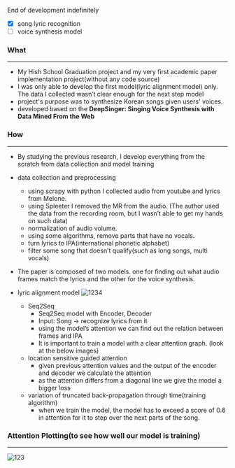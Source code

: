 End of development indefinitely
- [X] song lyric recognition
- [ ] voice synthesis model

### What

---

- My Hish School Graduation project and my very first academic paper implementation project(without any code source)
- I was only able to develop the first model(lyric alignment model) only. The data I collected wasn’t clear enough for the next step model
- project's purpose was to synthesize Korean songs given users' voices.
- developed based on the **DeepSinger: Singing Voice Synthesis with Data Mined From the Web**

### How

---

- By studying the previous research, I develop everything from the scratch from data collection and model training
- data collection and preprocessing
    - using scrapy with python I collected audio from youtube and lyrics from Melone.
    - using Spleeter I removed the MR from the audio. (The author used the data from the recording room, but I wasn’t able to get my hands on such data)
    - normalization of audio volume.
    - using some algorithms, remove parts that have no vocals.
    - turn lyrics to IPA(international phonetic alphabet)
    - filter some song that doesn’t qualify(such as long songs, multi vocals)
- The paper is composed of two models. one for finding out what audio frames match the lyrics and the other for the voice synthesis.
- lyric alignment model
    ![1234](https://github.com/Ldoun/DeepSinger/assets/67096173/4052e5c3-c422-49da-ba90-569263bf674e)
    
    - Seq2Seq
        - Seq2Seq model with Encoder, Decoder
        - Input: Song →  recognize lyrics from it
        - using the model’s attention we can find out the relation between frames and IPA
        - It is important to train a model with a clear attention graph. (look at the below images)
    - location sensitive guided attention
        - given previous attention values and the output of the encoder and decoder we calculate the attention
        - as the attention differs from a diagonal line we give the model a bigger loss
    - variation of truncated back-propagation through time(training algorithm)
        - when we train the model, the model has to exceed a score of 0.6 in attention for it to step over the next parts of the song.

### Attention Plotting(to see how well our model is training)

---
![123](https://github.com/Ldoun/DeepSinger/assets/67096173/2c97f03c-1397-43c5-abbc-4d427ad426bd)
